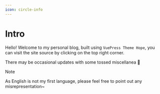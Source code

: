 ```yaml
---
icon: circle-info
---
```


# Intro

Hello! Welcome to my personal blog, built using `VuePress Theme Hope`, you can visit the site source by clicking on the top right corner.

There may be occasional updates with some tossed miscellanea 🥳

> [!note]
> As English is not my first language, please feel free to point out any misrepresentation~